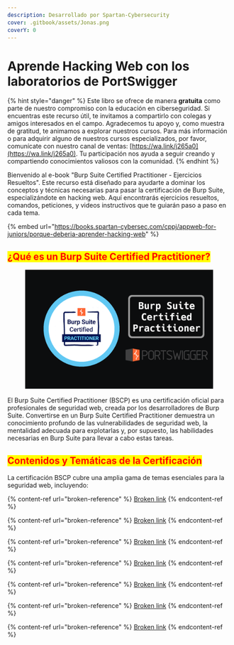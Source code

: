 ```yaml
---
description: Desarrollado por Spartan-Cybersecurity
cover: .gitbook/assets/Jonas.png
coverY: 0
---
```


# Aprende Hacking Web con los laboratorios de PortSwigger

{% hint style="danger" %}
Este libro se ofrece de manera **gratuita** como parte de nuestro compromiso con la educación en ciberseguridad. Si encuentras este recurso útil, te invitamos a compartirlo con colegas y amigos interesados en el campo. Agradecemos tu apoyo y, como muestra de gratitud, te animamos a explorar nuestros cursos. Para más información o para adquirir alguno de nuestros cursos especializados, por favor, comunícate con nuestro canal de ventas: [https://wa.link/j265a0](https://wa.link/j265a0). Tu participación nos ayuda a seguir creando y compartiendo conocimientos valiosos con la comunidad.
{% endhint %}

Bienvenido al e-book "Burp Suite Certified Practitioner - Ejercicios Resueltos". Este recurso está diseñado para ayudarte a dominar los conceptos y técnicas necesarias para pasar la certificación de Burp Suite, especializándote en hacking web. Aquí encontrarás ejercicios resueltos, comandos, peticiones, y videos instructivos que te guiarán paso a paso en cada tema.

{% embed url="https://books.spartan-cybersec.com/cppj/appweb-for-juniors/porque-deberia-aprender-hacking-web" %}

## <mark style="color:red;">¿Qué es un Burp Suite Certified Practitioner?</mark>

<figure><img src=".gitbook/assets/image (33).png" alt=""><figcaption></figcaption></figure>

El Burp Suite Certified Practitioner (BSCP) es una certificación oficial para profesionales de seguridad web, creada por los desarrolladores de Burp Suite. Convertirse en un Burp Suite Certified Practitioner demuestra un conocimiento profundo de las vulnerabilidades de seguridad web, la mentalidad adecuada para explotarlas y, por supuesto, las habilidades necesarias en Burp Suite para llevar a cabo estas tareas.

## <mark style="color:red;">Contenidos y Temáticas de la Certificación</mark>

La certificación BSCP cubre una amplia gama de temas esenciales para la seguridad web, incluyendo:

{% content-ref url="broken-reference" %}
[Broken link](broken-reference)
{% endcontent-ref %}

{% content-ref url="broken-reference" %}
[Broken link](broken-reference)
{% endcontent-ref %}

{% content-ref url="broken-reference" %}
[Broken link](broken-reference)
{% endcontent-ref %}

{% content-ref url="broken-reference" %}
[Broken link](broken-reference)
{% endcontent-ref %}

{% content-ref url="broken-reference" %}
[Broken link](broken-reference)
{% endcontent-ref %}

{% content-ref url="broken-reference" %}
[Broken link](broken-reference)
{% endcontent-ref %}

{% content-ref url="broken-reference" %}
[Broken link](broken-reference)
{% endcontent-ref %}
